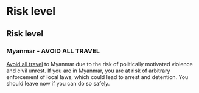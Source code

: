# Risk level

## Risk level

### Myanmar - AVOID ALL TRAVEL

[Avoid all travel](#levels "Risk Levels") to Myanmar due to the risk of politically motivated violence and civil unrest. If you are in Myanmar, you are at risk of arbitrary enforcement of local laws, which could lead to arrest and detention. You should leave now if you can do so safely.